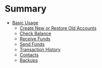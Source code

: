 # Summary

- [Basic Usage](basic/index.md)
    - [Create New or Restore Old Accounts](basic/new_account.md)
    - [Check Balance](basic/balance.md)
    - [Receive Funds](basic/payment_uri.md)
    - [Send Funds](basic/send.md)
    - [Transaction History](basic/history.md)
    - [Contacts]()
    - [Backups]()
